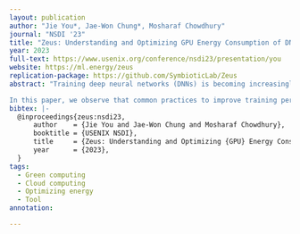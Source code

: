 ```yaml
---
layout: publication
author: "Jie You*, Jae-Won Chung*, Mosharaf Chowdhury"
journal: "NSDI '23"
title: "Zeus: Understanding and Optimizing GPU Energy Consumption of DNN Training"
year: 2023
full-text: https://www.usenix.org/conference/nsdi23/presentation/you
website: https://ml.energy/zeus
replication-package: https://github.com/SymbioticLab/Zeus
abstract: "Training deep neural networks (DNNs) is becoming increasingly more resource- and energy-intensive every year. Unfortunately, existing works primarily focus on optimizing DNN training for faster completion, often without considering the impact on energy efficiency.

In this paper, we observe that common practices to improve training performance can often lead to inefficient energy usage. More importantly, we demonstrate that there is a tradeoff between energy consumption and performance optimization. To this end, we propose Zeus, an optimization framework to navigate this tradeoff by automatically finding optimal job- and GPU-level configurations for recurring DNN training jobs. Zeus uses an online exploration-exploitation approach in conjunction with just-in-time energy profiling, averting the need for expensive offline measurements, while adapting to data drifts over time. Our evaluation shows that Zeus can improve the energy efficiency of DNN training by 15.3%–75.8% for diverse workloads."
bibtex: |-
  @inproceedings{zeus:nsdi23,
      author    = {Jie You and Jae-Won Chung and Mosharaf Chowdhury},
      booktitle = {USENIX NSDI},
      title     = {Zeus: Understanding and Optimizing {GPU} Energy Consumption of {DNN} Training},
      year      = {2023},
  }
tags:
  - Green computing
  - Cloud computing
  - Optimizing energy
  - Tool
annotation: 

---
```

